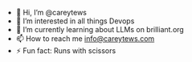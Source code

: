 - 👋 Hi, I’m @careytews
- 👀 I’m interested in all things Devops
- 🌱 I’m currently learning about LLMs on brilliant.org
- 📫 How to reach me info@careytews.com
- ⚡ Fun fact: Runs with scissors

<!---
careytews/careytews is a ✨ special ✨ repository because its `README.md` (this file) appears on your GitHub profile.
You can click the Preview link to take a look at your changes.
--->
